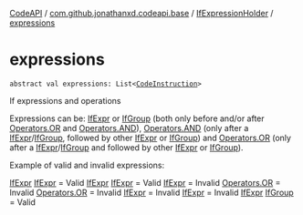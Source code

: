 [CodeAPI](../../index.md) / [com.github.jonathanxd.codeapi.base](../index.md) / [IfExpressionHolder](index.md) / [expressions](.)

# expressions

`abstract val expressions: List<`[`CodeInstruction`](../../com.github.jonathanxd.codeapi/-code-instruction.md)`>`

If expressions and operations

Expressions can be: [IfExpr](../-if-expr/index.md) or [IfGroup](../-if-group/index.md) (both only before and/or after [Operators.OR](../../com.github.jonathanxd.codeapi.operator/-operators/-o-r.md) and [Operators.AND](../../com.github.jonathanxd.codeapi.operator/-operators/-a-n-d.md)),
[Operators.AND](../../com.github.jonathanxd.codeapi.operator/-operators/-a-n-d.md) (only after a [IfExpr](../-if-expr/index.md)/[IfGroup](../-if-group/index.md), followed by other [IfExpr](../-if-expr/index.md) or [IfGroup](../-if-group/index.md))
and [Operators.OR](../../com.github.jonathanxd.codeapi.operator/-operators/-o-r.md) (only after a [IfExpr](../-if-expr/index.md)/[IfGroup](../-if-group/index.md) and followed by other [IfExpr](../-if-expr/index.md) or [IfGroup](../-if-group/index.md)).

Example of valid and invalid expressions:

[IfExpr](../../com.github.jonathanxd.codeapi.operator/-operators/-o-r.md) [IfExpr](../-if-expr/index.md) = Valid
[IfExpr](../../com.github.jonathanxd.codeapi.operator/-operators/-a-n-d.md) [IfExpr](../-if-expr/index.md) = Valid
[IfExpr](../-if-expr/index.md) = Invalid
[Operators.OR](../-if-expr/index.md) = Invalid
[Operators.OR](../-if-group/index.md) = Invalid
[IfExpr](../../com.github.jonathanxd.codeapi.operator/-operators/-a-n-d.md) = Invalid
[IfExpr](../-if-group/index.md) = Invalid
[IfExpr](../../com.github.jonathanxd.codeapi.operator/-operators/-a-n-d.md) [IfGroup](../-if-group/index.md) = Valid

